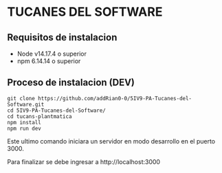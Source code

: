 # TUCANES DEL SOFTWARE 

## Requisitos de instalacion 

- Node v14.17.4 o superior
- npm 6.14.14 o superior

## Proceso de instalacion (DEV)

    git clone https://github.com/addRian0-0/5IV9-PA-Tucanes-del-Software.git
    cd 5IV9-PA-Tucanes-del-Software/
    cd tucans-plantmatica
    npm install
    npm run dev

Este ultimo comando iniciara un servidor en modo desarrollo en el puerto 3000.

Para finalizar se debe ingresar a http://localhost:3000
 
